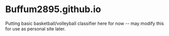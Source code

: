 # Buffum2895.github.io
Putting basic basketball/volleyball classifier here for now -- may modify this for use as personal site later.
